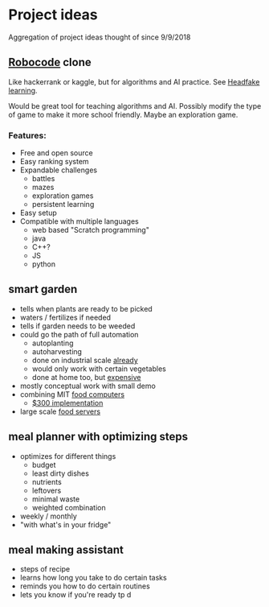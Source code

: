 # Project ideas
Aggregation of project ideas thought of since 9/9/2018

## [Robocode](http://robowiki.net/wiki/Robocode) clone
Like hackerrank or kaggle, but for algorithms and AI practice.
See [Headfake learning](learning_activities.md#headfake).

Would be great tool for teaching algorithms and AI. Possibly modify 
the type of game to make it more school friendly. Maybe an exploration
game. 

### Features:
- Free and open source
- Easy ranking system
- Expandable challenges
    - battles
    - mazes
    - exploration games
    - persistent learning
- Easy setup
- Compatible with multiple languages
    - web based "Scratch programming"
    - java
    - C++?
    - JS
    - python

## smart garden
- tells when plants are ready to be picked
- waters / fertilizes if needed
- tells if garden needs to be weeded
- could go the path of full automation
    - autoplanting
    - autoharvesting
    - done on industrial scale [already](https://www.cnn.com/2017/10/07/world/automated-farm-harvest-england/index.html)
    - would only work with certain vegetables
    - done at home too, but [expensive](https://farm.bot/)
- mostly conceptual work with small demo
- combining MIT [food computers](https://wiki.openag.media.mit.edu/personal_food_computers)
    - [$300 implementation](https://forum.openag.media.mit.edu/t/300-food-computer-mvp/2343)
- large scale [food servers](https://www.media.mit.edu/projects/food-server/overview/)

## meal planner with optimizing steps
- optimizes for different things 
    - budget
    - least dirty dishes
    - nutrients
    - leftovers
    - minimal waste
    - weighted combination
- weekly / monthly
- "with what's in your fridge"

## meal making assistant
- steps of recipe
- learns how long you take to do certain tasks
- reminds you how to do certain routines
- lets you know if you're ready tp d
